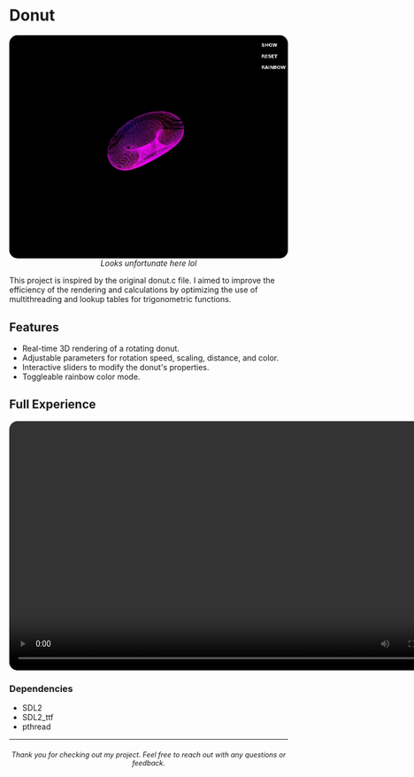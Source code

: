 # Donut

<div style="text-align: center;">
    <img src="donut/short.gif" alt="Description of the GIF" style="border-radius: 15px; display: block; margin: 0 auto;"/>
    <em style="display: block; text-align: center;">Looks unfortunate here lol</em>
</div>

This project is inspired by the original donut.c file. 
I aimed to improve the efficiency of the rendering and calculations by optimizing the use of multithreading and lookup tables for trigonometric functions.

## Features

- Real-time 3D rendering of a rotating donut.
- Adjustable parameters for rotation speed, scaling, distance, and color.
- Interactive sliders to modify the donut's properties.
- Toggleable rainbow color mode.

## Full Experience

<div style="text-align: center;">
    <video controls width="800" height="450" style="border-radius: 15px; display: block; margin: 0 auto;">
        <source src="donut/long.mp4" type="video/mp4">
        Your browser does not support the video tag.
    </video>
</div>

### Dependencies

- SDL2
- SDL2_ttf
- pthread

---

<div style="text-align: center; font-size: 0.9em; margin-top: 20px;">
    <em>Thank you for checking out my project. Feel free to reach out with any questions or feedback.</em>
</div>